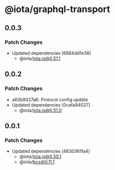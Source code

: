 # @iota/graphql-transport

## 0.0.3

### Patch Changes

- Updated dependencies [6984dd1e38]
  - @iota/iota.js@0.51.1

## 0.0.2

### Patch Changes

- a63b9327a6: Protocol config update
- Updated dependencies [0cafa94027]
  - @iota/iota.js@0.51.0

## 0.0.1

### Patch Changes

- Updated dependencies [4830361fa4]
  - @iota/iota.js@0.50.1
  - @iota/bcs@0.11.1

